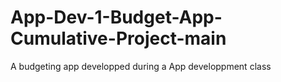 # App-Dev-1-Budget-App-Cumulative-Project-main
A budgeting app developped during a App developpment class

